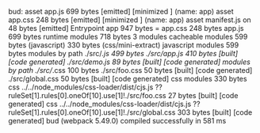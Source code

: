 bud:
  asset app.js        699 bytes [emitted] [minimized       ] (name: app)
  asset app.css        248 bytes [emitted] [minimized       ] (name: app)
  asset manifest.js       on 48 bytes [emitted]
  Entrypoint app 947 bytes = app.css        248 bytes app.js        699 bytes
  runtime modules 718 bytes 3 modules
  cacheable modules 599 bytes (javascript) 330 bytes (css/mini-extract)
    javascript modules 599 bytes
      modules by path ./src/*.js        499 bytes
        ./src/app.js        410 bytes [built] [code generated]
        ./src/demo.js        89 bytes [built] [code generated]
      modules by path ./src/*.css        100 bytes
        ./src/foo.css        50 bytes [built] [code generated]
        ./src/global.css        50 bytes [built] [code generated]
    css modules 330 bytes
      css ../../node_modules/css-loader/dist/cjs.js       ??ruleSet[1].rules[0].oneOf[10].use[1]!./src/foo.css        27 bytes [built] [code generated]
      css ../../node_modules/css-loader/dist/cjs.js       ??ruleSet[1].rules[0].oneOf[10].use[1]!./src/global.css        303 bytes [built] [code generated]
  bud (webpack 5.49.0) compiled successfully in 581 ms